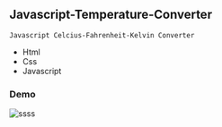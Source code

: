 ## Javascript-Temperature-Converter
```
Javascript Celcius-Fahrenheit-Kelvin Converter
```

- Html
- Css
- Javascript

### Demo

![ssss](https://user-images.githubusercontent.com/47625725/146839830-58761cb7-e1d4-45bd-9981-a08e3f71ad48.gif)
